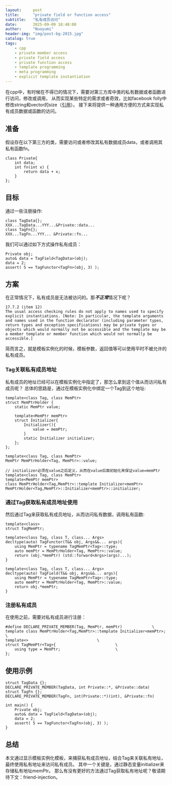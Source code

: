 ```yaml
---
layout:     post
title:      "private field or function access"
subtitle:   "私有成员访问"
date:       2025-09-09 18:48:00
author:     "Nuoyumi"
header-img: "img/post-bg-2015.jpg"
catalog: true
tags:
	- cpp 
	- private member access	
	- private field access	
	- private function access	
	- template programming
	- meta programming
	- explicit template instantiation 
---
```



在cpp中，有时候在不得已的情况下，需要对第三方库中类的私有数据或者函数进行访问，修改或调用，
从而实现某些特定的需求或者奇效，比如facebook folly中修改string和vector的size（[引用](https://github.com/facebook/folly/blob/f63a5c31680aaabcc0f9c86709fd4a813db292ce/folly/memory/UninitializedMemoryHacks.h)）。
接下来将提供一种通用方便的方式来实现私有成员数据或函数的访问。

## 准备
假设存在以下第三方的类，需要访问或者修改其私有数据成员data，或者调用其私有函数fn。
```
class Private{
	int data;
	int fn(int x) {
		return data + x;
	}
};
```

## 目标
通过一些注册操作:
```
class TagData{};
XXX...TagData...YYY...&Private::data...
class TagFn{};
XXX...TagFn...YYY... &Private::fn...
```
我们可以通过如下方式操作私有成员：
```
Private obj;
auto& data = TagField<TagData>(obj); 
data = 2;
assert( 5 == TagFunctor<TagFn>(obj, 3) );
```

## 方案
在正常情况下，私有成员是无法被访问的。那***不正常***情况下呢？
```
17.7.2 (item 12)
The usual access checking rules do not apply to names used to specify explicit instantiations. [Note: In particular, the template arguments and names used in the function declarator (including parameter types, return types and exception specifications) may be private types or objects which would normally not be accessible and the template may be a member template or member function which would not normally be accessible.]
```
简而言之，就是模板实例化的时候，模板参数，返回值等可以使用平时不被允许的私有成员。

### Tag关联私有成员地址
私有成员的地址已经可以在模板实例化中指定了，那怎么拿到这个值从而访问私有成员呢？
总体的思路是，通过在模板实例化中绑定一个Tag到这个地址:
```
template<class Tag, class MemPtr>
struct MemPtrHolder {
	static MemPtr value;

	template<MemPtr memPtr>
	struct Initializer{
		Initializer(){
			value = memPtr;
		}
		static Initializer initializer;
	};	
};

template<class Tag, class MemPtr>
MemPtr MemPtrHolder<Tag, MemPtr>::value;

// initializer必须在value之后定义，从而在value后面初始化来保证value=memPtr
template<class Tag, class MemPtr>
template<MemPtr memPtr>
class MemPtrHolder<Tag,MemPtr>::template Initializer<memPtr> MemPtrHolder<Tag,MemPtr>::Initializer<memPtr>::initializer;
```

### 通过Tag获取私有成员地址使用
然后通过Tag来获取私有成员地址，从而访问私有数据，调用私有函数:
```
template<class>
struct TagMemPtr;

template<class Tag, class T, class... Args>
decltype(auto) TagFunctor(T&& obj, Args&&... args){
	using MemPtr = typename TagMemPtr<Tag>::type;
	auto memPtr = MemPtrHolder<Tag, MemPtr>::value;	
	return (obj.*memPtr) (std::forward<Args>(args)...); 
}

template<class Tag, class T, class... Args>
decltype(auto) TagField(T&& obj, Args&&... args){
	using MemPtr = typename TagMemPtr<Tag>::type;
	auto memPtr = MemPtrHolder<Tag, MemPtr>::value;	
	return obj.*memPtr; 
}
```

### 注册私有成员
在使用之前，需要对私有成员进行注册：
```
#define DECLARE_PRIVATE_MEMBER(Tag, MemPtr, memPtr) 			\
template class MemPtrHolder<Tag,MemPtr>::template Initializer<memPtr>;	\
template<>								\
struct TagMemPtr<Tag>{							\
	using type = MemPtr;						\
};									
```

## 使用示例
```
struct TagData {};
DECLARE_PRIVATE_MEMBER(TagData, int Private::*, &Private::data)
struct TagFn {};
DECLARE_PRIVATE_MEMBER(TagFn, int(Private::*)(int), &Private::fn)

int main() {
	Private obj;
	auto& data = TagField<TagData>(obj); 
	data = 2;
	assert( 5 == TagFunctor<TagFn>(obj, 3) );
}
```

## 总结
本文通过显示模板实例化模板，来捕获私有成员地址，结合Tag来关联私有地址，最终使用私有地址来访问私有成员。
其中一个关键是，通过静态变量initializer来存储私有地址memPtr。
那么有没有更好的方法通过Tag获取私有地址呢？敬请期待下文：friend-injection。
